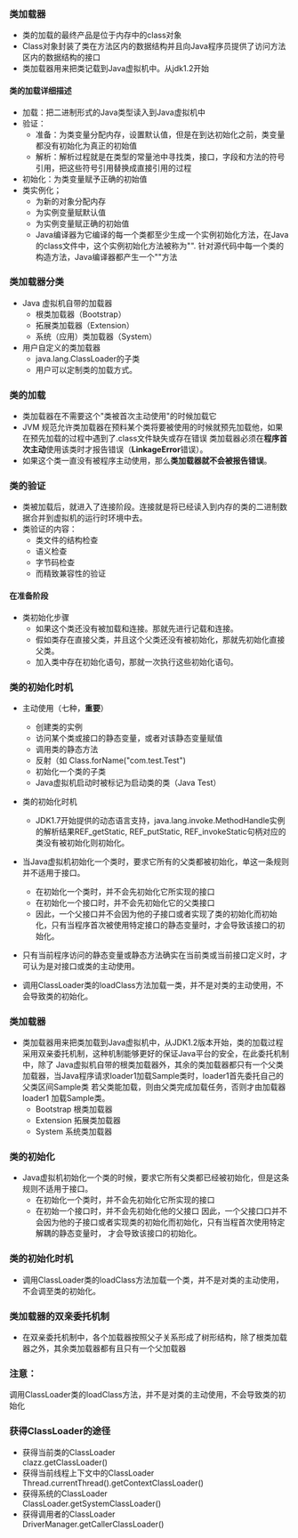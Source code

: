 ### 类加载器
* 类的加载的最终产品是位于内存中的class对象
* Class对象封装了类在方法区内的数据结构并且向Java程序员提供了访问方法区内的数据结构的接口
* 类加载器用来把类记载到Java虚拟机中。从jdk1.2开始

#### 类的加载详细描述
* 加载：把二进制形式的Java类型读入到Java虚拟机中
* 验证：
  * 准备：为类变量分配内存，设置默认值，但是在到达初始化之前，类变量都没有初始化为真正的初始值
  * 解析：解析过程就是在类型的常量池中寻找类，接口，字段和方法的符号引用，把这些符号引用替换成直接引用的过程  
* 初始化：为类变量赋予正确的初始值
* 类实例化；
  * 为新的对象分配内存
  * 为实例变量赋默认值
  * 为实例变量赋正确的初始值
  * Java编译器为它编译的每一个类都至少生成一个实例初始化方法，在Java的class文件中，这个实例初始化方法被称为"<init>".
针对源代码中每一个类的构造方法，Java编译器都产生一个"<init>"方法

### 类加载器分类
* Java 虚拟机自带的加载器
  * 根类加载器（Bootstrap）
  * 拓展类加载器（Extension）
  * 系统（应用）类加载器（System）
* 用户自定义的类加载器
  * java.lang.ClassLoader的子类
  * 用户可以定制类的加载方式。
  
### 类的加载
* 类加载器在不需要这个"类被首次主动使用"的时候加载它
* JVM 规范允许类加载器在预料某个类将要被使用的时候就预先加载他，如果在预先加载的过程中遇到了.class文件缺失或存在错误
类加载器必须在**程序首次主动**使用该类时才报告错误（**LinkageError**错误）。
* 如果这个类一直没有被程序主动使用，那么**类加载器就不会被报告错误**。

### 类的验证
* 类被加载后，就进入了连接阶段。连接就是将已经读入到内存的类的二进制数据合并到虚拟机的运行时环境中去。
* 类验证的内容：
  * 类文件的结构检查
  * 语义检查
  * 字节码检查
  * 而精致兼容性的验证
  
#### 在准备阶段
* 类初始化步骤
  * 如果这个类还没有被加载和连接。那就先进行记载和连接。
  * 假如类存在直接父类，并且这个父类还没有被初始化，那就先初始化直接父类。
  * 加入类中存在初始化语句，那就一次执行这些初始化语句。
 
### 类的初始化时机
* 主动使用（七种，**重要**）
  * 创建类的实例
  * 访问某个类或接口的静态变量，或者对该静态变量赋值
  * 调用类的静态方法
  * 反射（如 Class.forName("com.test.Test")
  * 初始化一个类的子类
  * Java虚拟机启动时被标记为启动类的类（Java Test）
* 类的初始化时机
  * JDK1.7开始提供的动态语言支持，java.lang.invoke.MethodHandle实例的解析结果REF_getStatic, REF_putStatic,
REF_invokeStatic句柄对应的类没有被初始化则初始化。
* 当Java虚拟机初始化一个类时，要求它所有的父类都被初始化，单这一条规则并不适用于接口。
  * 在初始化一个类时，并不会先初始化它所实现的接口
  * 在初始化一个接口时，并不会先初始化它的父类接口
  * 因此，一个父接口并不会因为他的子接口或者实现了类的初始化而初始化，只有当程序首次被使用特定接口的静态变量时，才会导致该接口的初始化。

* 只有当前程序访问的静态变量或静态方法确实在当前类或当前接口定义时，才可认为是对接口或类的主动使用。

* 调用ClassLoader类的loadClass方法加载一类，并不是对类的主动使用，不会导致类的初始化。

### 类加载器
* 类加载器用来把类加载到Java虚拟机中，从JDK1.2版本开始，类的加载过程采用双亲委托机制，这种机制能够更好的保证Java平台的安全，在此委托机制中，除了
Java虚拟机自带的根类加载器外，其余的类加载器都只有一个父类加载器，当Java程序请求loader1加载Sample类时，loader1首先委托自己的父类区间Sample类
若父类能加载，则由父类完成加载任务，否则才由加载器loader1 加载Sample类。
  * Bootstrap 根类加载器
  * Extension 拓展类加载器
  * System 系统类加载器

### 类的初始化
* Java虚拟机初始化一个类的时候，要求它所有父类都已经被初始化，但是这条规则不适用于接口。
  * 在初始化一个类时，并不会先初始化它所实现的接口
  * 在初始一个接口时，并不会先初始化他的父接口
因此，一个父接口口并不会因为他的子接口或者实现类的初始化而初始化，只有当程首次使用特定解耦的静态变量时，
才会导致该接口的初始化。

### 类的初始化时机
* 调用ClassLoader类的loadClass方法加载一个类，并不是对类的主动使用，不会调至类的初始化。

### 类加载器的双亲委托机制
* 在双亲委托机制中，各个加载器按照父子关系形成了树形结构，除了根类加载器之外，其余类加载器都有且只有一个父加载器



### 注意：
  调用ClassLoader类的loadClass方法，并不是对类的主动使用，不会导致类的初始化
  
  
### 获得ClassLoader的途径
  * 获得当前类的ClassLoader  
    clazz.getClassLoader()
  * 获得当前线程上下文中的ClassLoader  
    Thread.currentThread().getContextClassLoader()
  * 获得系统的ClassLoader  
    ClassLoader.getSystemClassLoader() 
  * 获得调用者的ClassLoader  
    DriverManager.getCallerClassLoader()  